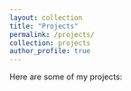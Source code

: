 ```yaml
---
layout: collection
title: "Projects"
permalink: /projects/
collection: projects
author_profile: true
---
```


Here are some of my projects:

